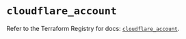 # `cloudflare_account`

Refer to the Terraform Registry for docs: [`cloudflare_account`](https://registry.terraform.io/providers/cloudflare/cloudflare/5.0.0/docs/resources/account).
